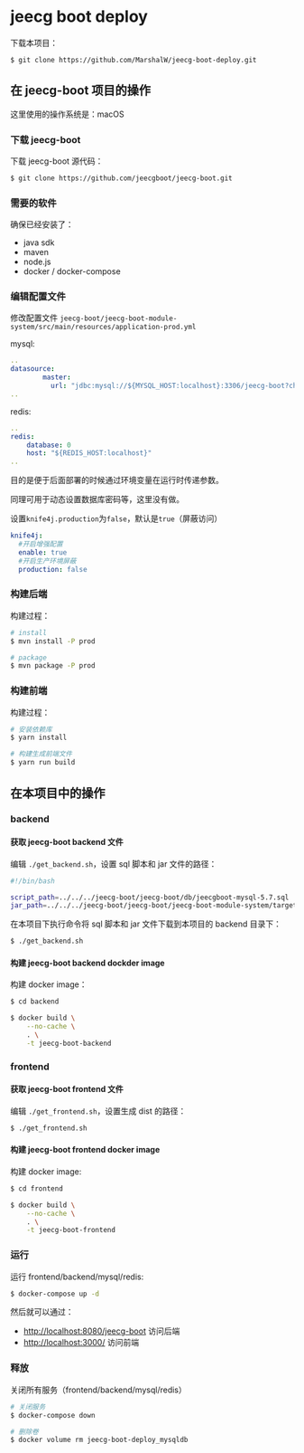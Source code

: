 # jeecg boot deploy

下载本项目：

```sh
$ git clone https://github.com/MarshalW/jeecg-boot-deploy.git
```

## 在 jeecg-boot 项目的操作

这里使用的操作系统是：macOS

### 下载 jeecg-boot

下载 jeecg-boot 源代码：

```sh
$ git clone https://github.com/jeecgboot/jeecg-boot.git
```

### 需要的软件

确保已经安装了：

- java sdk
- maven
- node.js
- docker / docker-compose

### 编辑配置文件

修改配置文件 `jeecg-boot/jeecg-boot-module-system/src/main/resources/application-prod.yml `

mysql:

```yml
..
datasource:
        master:
          url: "jdbc:mysql://${MYSQL_HOST:localhost}:3306/jeecg-boot?characterEncoding=UTF-8&useUnicode=true&useSSL=false&tinyInt1isBit=false&allowPublicKeyRetrieval=true&serverTimezone=Asia/Shanghai"
..
```

redis:

```yml
..
redis:
    database: 0
    host: "${REDIS_HOST:localhost}"
..
```

目的是便于后面部署的时候通过环境变量在运行时传递参数。

同理可用于动态设置数据库密码等，这里没有做。

设置`knife4j.production`为`false`，默认是`true`（屏蔽访问）

```yml
knife4j:
  #开启增强配置
  enable: true
  #开启生产环境屏蔽
  production: false
```

### 构建后端

构建过程：

```sh
# install
$ mvn install -P prod

# package
$ mvn package -P prod
```

### 构建前端

构建过程：

```sh
# 安装依赖库
$ yarn install

# 构建生成前端文件
$ yarn run build
```

## 在本项目中的操作

### backend

#### 获取 jeecg-boot backend 文件

编辑 `./get_backend.sh`，设置 sql 脚本和 jar 文件的路径：

```sh
#!/bin/bash

script_path=../../../jeecg-boot/jeecg-boot/db/jeecgboot-mysql-5.7.sql
jar_path=../../../jeecg-boot/jeecg-boot/jeecg-boot-module-system/target/jeecg-boot-module-system-2.4.6.jar
```

在本项目下执行命令将 sql 脚本和 jar 文件下载到本项目的 backend 目录下：

```sh
$ ./get_backend.sh
```

#### 构建 jeecg-boot backend dockder image

构建 docker image：

```sh
$ cd backend

$ docker build \
    --no-cache \
    . \
    -t jeecg-boot-backend
```

### frontend

#### 获取 jeecg-boot frontend 文件

编辑 `./get_frontend.sh`，设置生成 dist 的路径：

```sh
$ ./get_frontend.sh
```

#### 构建 jeecg-boot frontend docker image

构建 docker image:

```sh
$ cd frontend

$ docker build \
    --no-cache \
    . \
    -t jeecg-boot-frontend
```

### 运行

运行 frontend/backend/mysql/redis:

```sh
$ docker-compose up -d
```

然后就可以通过：

- [http://localhost:8080/jeecg-boot](http://localhost:8080/jeecg-boot) 访问后端
- [http://localhost:3000/](http://localhost:3000/) 访问前端

### 释放

关闭所有服务（frontend/backend/mysql/redis）

```sh
# 关闭服务
$ docker-compose down

# 删除卷
$ docker volume rm jeecg-boot-deploy_mysqldb
```
